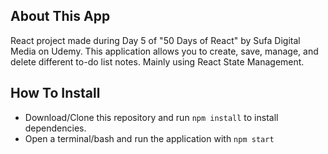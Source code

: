 ## About This App
React project made during Day 5 of "50 Days of React" by Sufa Digital Media on Udemy.
This application allows you to create, save, manage, and delete different to-do list notes. Mainly using React State Management.

## How To Install
- Download/Clone this repository and run `npm install` to install dependencies.
- Open a terminal/bash and run the application with `npm start`
